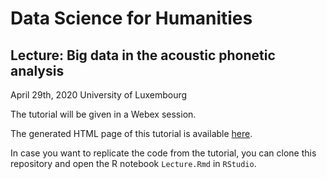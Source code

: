 # Data Science for Humanities

## Lecture: Big data in the acoustic phonetic analysis
April 29th, 2020
University of Luxembourg

The tutorial will be given in a Webex session.

The generated HTML page of this tutorial is available [here](https://petergilles.github.io/Data_Science_Humanities/index.nb.html).

In case you want to replicate the code from the tutorial, you can clone this repository and open the R notebook `Lecture.Rmd` in `RStudio`.

